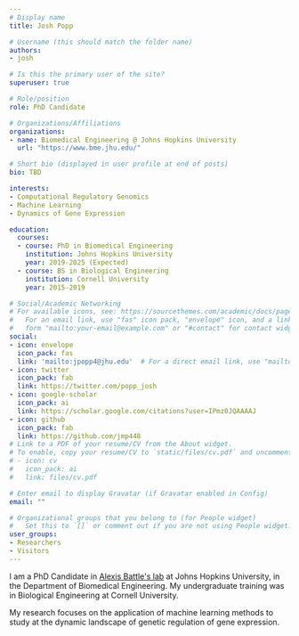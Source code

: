 ```yaml
---
# Display name
title: Josh Popp

# Username (this should match the folder name)
authors:
- josh

# Is this the primary user of the site?
superuser: true

# Role/position
role: PhD Candidate

# Organizations/Affiliations
organizations:
- name: Biomedical Engineering @ Johns Hopkins University
  url: "https://www.bme.jhu.edu/"

# Short bio (displayed in user profile at end of posts)
bio: TBD

interests:
- Computational Regulatory Genomics
- Machine Learning
- Dynamics of Gene Expression

education:
  courses:
  - course: PhD in Biomedical Engineering
    institution: Johns Hopkins University
    year: 2019-2025 (Expected)
  - course: BS in Biological Engineering
    institution: Cornell University
    year: 2015-2019

# Social/Academic Networking
# For available icons, see: https://sourcethemes.com/academic/docs/page-builder/#icons
#   For an email link, use "fas" icon pack, "envelope" icon, and a link in the
#   form "mailto:your-email@example.com" or "#contact" for contact widget.
social:
- icon: envelope
  icon_pack: fas
  link: 'mailto:jpopp4@jhu.edu'  # For a direct email link, use "mailto:test@example.org".
- icon: twitter
  icon_pack: fab
  link: https://twitter.com/popp_josh
- icon: google-scholar
  icon_pack: ai
  link: https://scholar.google.com/citations?user=IPmz0JQAAAAJ
- icon: github
  icon_pack: fab
  link: https://github.com/jmp448
# Link to a PDF of your resume/CV from the About widget.
# To enable, copy your resume/CV to `static/files/cv.pdf` and uncomment the lines below.
# - icon: cv
#   icon_pack: ai
#   link: files/cv.pdf

# Enter email to display Gravatar (if Gravatar enabled in Config)
email: ""

# Organizational groups that you belong to (for People widget)
#   Set this to `[]` or comment out if you are not using People widget.
user_groups:
- Researchers
- Visitors
---
```

I am a PhD Candidate in [Alexis Battle's lab](https://battlelab.jhu.edu/) at Johns Hopkins University, in the Department of Biomedical Engineering. My undergraduate training was in Biological Engineering at Cornell University. 

My research focuses on the application of machine learning methods to study at the dynamic landscape of genetic regulation of gene expression.